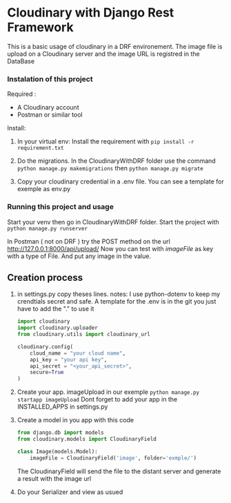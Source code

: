 # Cloudinary with Django Rest Framework
This is a basic usage of cloudinary in a DRF environement. The image file is upload on a Cloudinary server and the image URL is registred in the DataBase

### Instalation of this project
Required :
- A Cloudinary account
- Postman or similar tool

Install:
1.  In your virtual env:
    Install the requirement with `pip install -r requirement.txt`

2. Do the migrations.
    In the CloudinaryWithDRF folder use the command
    `python manage.py makemigrations`
    then
    `python manage.py migrate`

3.  Copy your cloudinary credential in a .env file.
    You can see a template for exemple as env.py

### Running this project and usage
Start your venv then go in CloudinaryWithDRF folder. 
Start the project with `python manage.py runserver` 

In Postman ( not on DRF ) try the POST method on the url http://127.0.0.1:8000/api/upload/ 
Now you can test with *imageFile* as key with a type of File. And put any image in the value.


## Creation process

1.  in settings.py copy theses lines.
    notes: I use python-dotenv to keep my crendtials secret and safe. A template for the .env is in the git you just have to add the "." to use it

    ```python
    import cloudinary
    import cloudinary.uploader
    from cloudinary.utils import cloudinary_url

    cloudinary.config( 
        cloud_name = "your cloud name", 
        api_key = "your api key", 
        api_secret = "<your_api_secret>",
        secure=True
    )
    ```

2. Create your app. imageUpload in our exemple
    `python manage.py startapp imageUpload`
    Dont forget to add your app in the INSTALLED_APPS in settings.py 

3. Create a model in you app with this code
    ```python
    from django.db import models
    from cloudinary.models import CloudinaryField

    class Image(models.Model):
        imageFile = CloudinaryField('image', folder='exmple/')
    ```

    The CloudinaryField will send the file to the distant server and generate a result with the image url

4. Do your Serializer and view as usued